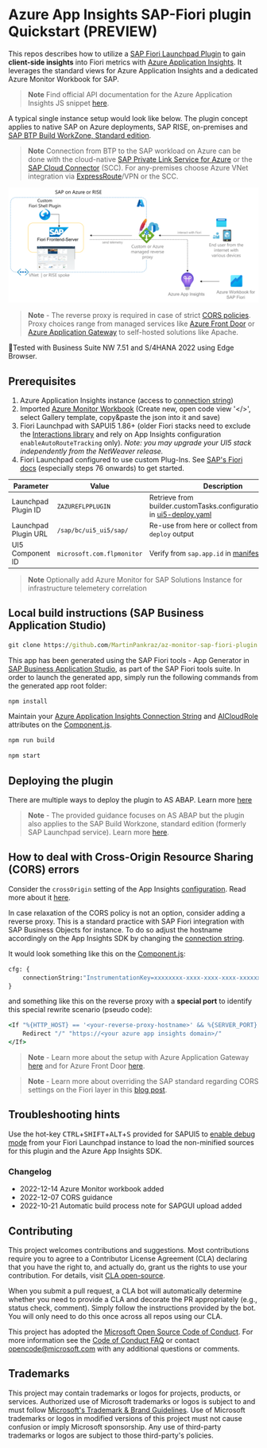 # Azure App Insights SAP-Fiori plugin Quickstart (PREVIEW)

This repos describes how to utilize a [SAP Fiori Launchpad Plugin](https://assets.cdn.sap.com/sapcom/docs/2019/03/b2dff710-427d-0010-87a3-c30de2ffd8ff.pdf) to gain **client-side insights** into Fiori metrics with [Azure Application Insights](https://learn.microsoft.com/azure/azure-monitor/app/app-insights-overview?tabs=net). It leverages the standard views for Azure Application Insights and a dedicated Azure Monitor Workbook for SAP.

> **Note**
> Find official API documentation for the Azure Application Insights JS snippet [here](https://github.com/microsoft/ApplicationInsights-JS#snippet-setup-ignore-if-using-npm-setup).

A typical single instance setup would look like below. The plugin concept applies to native SAP on Azure deployments, SAP RISE, on-premises and [SAP BTP Build WorkZone, Standard edition](https://help.sap.com/docs/Launchpad_Service/8c8e1958338140699bd4811b37b82ece/9db48fa44f7e4c62a01bc74c82e74e07.html).

> **Note**
> Connection from BTP to the SAP workload on Azure can be done with the cloud-native [SAP Private Link Service for Azure](https://blogs.sap.com/2021/12/29/getting-started-with-btp-private-link-service-for-azure/) or the [SAP Cloud Connector](https://help.sap.com/docs/CP_CONNECTIVITY/cca91383641e40ffbe03bdc78f00f681/e6c7616abb5710148cfcf3e75d96d596.html) (SCC). For any-premises choose Azure VNet integration via [ExpressRoute](https://learn.microsoft.com/azure/expressroute/expressroute-introduction)/VPN or the SCC.

![Architecture overview](img/overview.png)

> **Note** - The reverse proxy is required in case of strict [CORS policies](https://github.com/microsoft/ApplicationInsights-SAP-Fiori-Plugin#how-to-deal-with-cross-origin-resource-sharing-cors-errors). Proxy choices range from managed services like [Azure Front Door](https://learn.microsoft.com/azure/frontdoor/front-door-overview) or [Azure Application Gateway](https://learn.microsoft.com/azure/application-gateway/overview) to self-hosted solutions like Apache.

🧪Tested with Business Suite NW 7.51 and S/4HANA 2022 using Edge Browser.

## Prerequisites

1. Azure Application Insights instance (access to [connection string](https://learn.microsoft.com/azure/azure-monitor/app/sdk-connection-string?tabs=net#find-your-connection-string))
2. Imported [Azure Monitor Workbook](Fiori-Performance-Analysis.workbook) (Create new, open code view '</>', select Gallery template, copy&paste the json into it and save)
3. Fiori Launchpad with SAPUI5 1.86+ (older Fiori stacks need to exclude the [Interactions library](https://sapui5.hana.ondemand.com/sdk/#/api/module:sap/ui/performance/trace/Interaction) and rely on App Insights configuration `enableAutoRouteTracking` only). _Note: you may upgrade your UI5 stack independently from the NetWeaver release._
4. Fiori Launchpad configured to use custom Plug-Ins. See [SAP's Fiori docs](https://www.sap.com/documents/2019/03/b2dff710-427d-0010-87a3-c30de2ffd8ff.html) (especially steps 76 onwards) to get started.

| Parameter   | Value       | Description |
| ----------- | ----------- | ----------- |
| Launchpad Plugin ID      | `ZAZUREFLPPLUGIN`       | Retrieve from builder.customTasks.configuration.app.name in [ui5-deploy.yaml](ui5-deploy.yaml)       |
| Launchpad Plugin URL   | `/sap/bc/ui5_ui5/sap/`        | Re-use from here or collect from `npm run deploy` output        |
| UI5 Component ID   | `microsoft.com.flpmonitor`        | Verify from `sap.app.id` in [manifest.json](/webapp/manifest.json)        |

> **Note**
> Optionally add Azure Monitor for SAP Solutions Instance for infrastructure telemetery correlation

## Local build instructions (SAP Business Application Studio)

```cmd
git clone https://github.com/MartinPankraz/az-monitor-sap-fiori-plugin.git
```

This app has been generated using the SAP Fiori tools - App Generator in [SAP Business Application Studio](https://help.sap.com/docs/SAP%20Business%20Application%20Studio), as part of the SAP Fiori tools suite.  In order to launch the generated app, simply run the following commands from the generated app root folder:

```cmd
npm install
```

Maintain your [Azure Application Insights Connection String](https://learn.microsoft.com/azure/azure-monitor/app/sdk-connection-string?tabs=net#find-your-connection-string) and [AICloudRole](https://github.com/MartinPankraz/az-monitor-sap-fiori-plugin/blob/main/webapp/Component.js#L38) attributes on the [Component.js](https://github.com/MartinPankraz/az-monitor-sap-fiori-plugin/blob/main/webapp/Component.js#L36).

```cmd
npm run build
```

```cmd
npm start
```

## Deploying the plugin

There are multiple ways to deploy the plugin to AS ABAP. Learn more [here](documentation/DEPLOYMENT.md)

> **Note** - The provided guidance focuses on AS ABAP but the plugin also applies to the SAP Build Workzone, standard edition (formerly SAP Launchpad service). Learn more [here](https://developers.sap.com/tutorials/sapui5-fiori-cf-deploy.html).

## How to deal with Cross-Origin Resource Sharing (CORS) errors

Consider the `crossOrigin` setting of the App Insights [configuration](https://github.com/MartinPankraz/az-monitor-sap-fiori-plugin/blob/main/webapp/Component.js). Read more about it [here](https://learn.microsoft.com/azure/azure-monitor/app/javascript?tabs=snippet#configuration).

In case relaxation of the CORS policy is not an option, consider adding a reverse proxy. This is a standard practice with SAP Fiori integration with SAP Business Objects for instance. To do so adjust the hostname accordingly on the App Insights SDK by changing the [connection string](/webapp/Component.js#L40).

It would look something like this on the [Component.js](/webapp/Component.js#L40):

```cmd
cfg: { 
    connectionString:"InstrumentationKey=xxxxxxxx-xxxx-xxxx-xxxx-xxxxxxxxxxxx;IngestionEndpoint=https://<your-reverse-proxy-hostname>/v2/track"
}
```

and something like this on the reverse proxy with a **special port** to identify this special rewrite scenario (pseudo code):

```cmd
<If "%{HTTP_HOST} == '<your-reverse-proxy-hostname>' && %{SERVER_PORT} -eq 7777">
    Redirect "/" "https://<your azure app insights domain>/"
</If>
```

> **Note** - Learn more about the setup with Azure Application Gateway [here](https://learn.microsoft.com/azure/application-gateway/url-route-overview) and for Azure Front Door [here](https://learn.microsoft.com/azure/frontdoor/front-door-route-matching?pivots=front-door-standard-premium).

> **Note** - Learn more about overriding the SAP standard regarding CORS settings on the Fiori layer in this [blog post](https://blogs.sap.com/2022/08/02/embed-self-hosted-sap-fiori-launchpad-into-microsoft-teams/).

## Troubleshooting hints

Use the hot-key <kbd>CTRL</kbd>+<kbd>SHIFT</kbd>+<kbd>ALT</kbd>+<kbd>S</kbd> provided for SAPUI5 to [enable debug mode](https://sapui5.hana.ondemand.com/sdk/#/topic/c9b0f8cca852443f9b8d3bf8ba5626ab.html#loioc9b0f8cca852443f9b8d3bf8ba5626ab) from your Fiori Launchpad instance to load the non-minified sources for this plugin and the Azure App Insights SDK.

### Changelog

- 2022-12-14 Azure Monitor workbook added
- 2022-12-07 CORS guidance
- 2022-10-21 Automatic build process note for SAPGUI upload added

## Contributing

This project welcomes contributions and suggestions.  Most contributions require you to agree to a Contributor License Agreement (CLA) declaring that you have the right to, and actually do, grant us the rights to use your contribution. For details, visit [CLA open-source](https://cla.opensource.microsoft.com).

When you submit a pull request, a CLA bot will automatically determine whether you need to provide a CLA and decorate the PR appropriately (e.g., status check, comment). Simply follow the instructions provided by the bot. You will only need to do this once across all repos using our CLA.

This project has adopted the [Microsoft Open Source Code of Conduct](https://opensource.microsoft.com/codeofconduct/). For more information see the [Code of Conduct FAQ](https://opensource.microsoft.com/codeofconduct/faq/) or contact [opencode@microsoft.com](mailto:opencode@microsoft.com) with any additional questions or comments.

## Trademarks

This project may contain trademarks or logos for projects, products, or services. Authorized use of Microsoft 
trademarks or logos is subject to and must follow [Microsoft's Trademark & Brand Guidelines](https://www.microsoft.com/legal/intellectualproperty/trademarks/usage/general). Use of Microsoft trademarks or logos in modified versions of this project must not cause confusion or imply Microsoft sponsorship. Any use of third-party trademarks or logos are subject to those third-party's policies.
